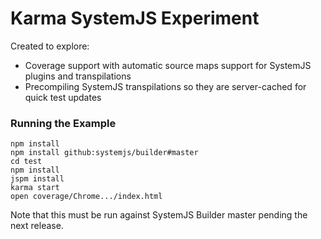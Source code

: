 Karma SystemJS Experiment
===

Created to explore:

* Coverage support with automatic source maps support for SystemJS plugins and transpilations
* Precompiling SystemJS transpilations so they are server-cached for quick test updates

### Running the Example

```
npm install
npm install github:systemjs/builder#master
cd test
npm install
jspm install
karma start
open coverage/Chrome.../index.html
```

Note that this must be run against SystemJS Builder master pending the next release.